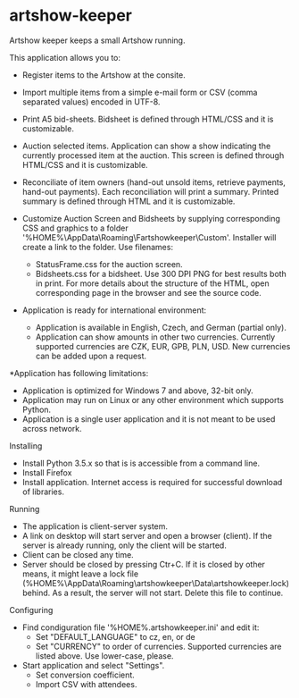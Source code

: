 artshow-keeper
==============

Artshow keeper keeps a small Artshow running.

This application allows you to:
* Register items to the Artshow at the consite.
* Import multiple items from a simple e-mail form or CSV (comma separated values) encoded in UTF-8.
* Print A5 bid-sheets. Bidsheet is defined through HTML/CSS and it is customizable.
* Auction selected items. Application can show a show indicating the currently
  processed item at the auction. This screen is defined through HTML/CSS and it is customizable.
* Reconciliate of item owners (hand-out unsold items, retrieve payments, hand-out payments).
  Each reconciliation will print a summary. Printed summary is defined through HTML and
  it is customizable.
* Customize Auction Screen and Bidsheets by supplying corresponding CSS and graphics
  to a folder '%HOME%\AppData\Roaming\Fartshowkeeper\Custom'. Installer will create a link
  to the folder. Use filenames:
  - StatusFrame.css for the auction screen.
  - Bidsheets.css for a bidsheet.
  Use 300 DPI PNG for best results both in print. For more details about the structure
  of the HTML, open corresponding page in the browser and see the source code. 
  
* Application is ready for international environment:
  - Application is available in English, Czech, and German (partial only).
  - Application can show amounts in other two currencies.
    Currently supported currencies are CZK, EUR, GPB, PLN, USD.
    New currencies can be added upon a request.

*Application has following limitations:
  - Application is optimized for Windows 7 and above, 32-bit only.
  - Application may run on Linux or any other environment which supports Python.
  - Application is a single user application and it is not meant to be used across network.

Installing
* Install Python 3.5.x so that is is accessible from a command line.
* Install Firefox
* Install application. Internet access is required for successful download of libraries.

Running
* The application is client-server system.
* A link on desktop will start server and open a browser (client).
  If the server is already running, only the client will be started.
* Client can be closed any time.
* Server should be closed by pressing Ctr+C. If it is closed by other means, it might leave
  a lock file (%HOME%\AppData\Roaming\artshowkeeper\Data\artshowkeeper.lock) behind. As a result,
  the server will not start. Delete this file to continue.

Configuring
* Find condiguration file '%HOME%\.artshowkeeper.ini' and edit it:
  - Set "DEFAULT_LANGUAGE" to cz, en, or de
  - Set "CURRENCY" to order of currencies. Supported currencies are listed above. Use lower-case, please.
* Start application and select "Settings".
  - Set conversion coefficient.
  - Import CSV with attendees.
